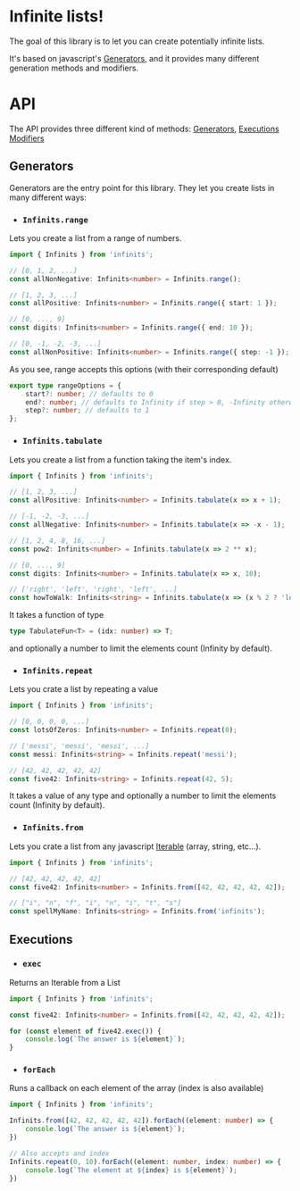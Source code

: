 # Infinite lists!

The goal of this library is to let you can create potentially infinite lists.

It's based on javascript's [Generators](https://developer.mozilla.org/en-US/docs/Web/JavaScript/Reference/Global_Objects/Generator), and it provides many different generation methods and modifiers.

# API

The API provides three different kind of methods: [Generators](##Generators), [Executions](##Executions) [Modifiers](##Modifiers)

## Generators

Generators are the entry point for this library. They let you create lists in many different ways:

-   ### `Infinits.range`

Lets you create a list from a range of numbers.

```typescript
import { Infinits } from 'infinits';

// [0, 1, 2, ...]
const allNonNegative: Infinits<number> = Infinits.range();

// [1, 2, 3, ...]
const allPositive: Infinits<number> = Infinits.range({ start: 1 });

// [0, ..., 9]
const digits: Infinits<number> = Infinits.range({ end: 10 });

// [0, -1, -2, -3, ...]
const allNonPositive: Infinits<number> = Infinits.range({ step: -1 });
```

As you see, range accepts this options (with their corresponding default)

```typescript
export type rangeOptions = {
    start?: number; // defaults to 0
    end?: number; // defaults to Infinity if step > 0, -Infinity otherwise.
    step?: number; // defaults to 1
};
```

-   ### `Infinits.tabulate`

Lets you create a list from a function taking the item's index.

```typescript
import { Infinits } from 'infinits';

// [1, 2, 3, ...]
const allPositive: Infinits<number> = Infinits.tabulate(x => x + 1);

// [-1, -2, -3, ...]
const allNegative: Infinits<number> = Infinits.tabulate(x => -x - 1);

// [1, 2, 4, 8, 16, ...]
const pow2: Infinits<number> = Infinits.tabulate(x => 2 ** x);

// [0, ..., 9]
const digits: Infinits<number> = Infinits.tabulate(x => x, 10);

// ['right', 'left', 'right', 'left', ...]
const howToWalk: Infinits<string> = Infinits.tabulate(x => (x % 2 ? 'left' : 'right'));
```

It takes a function of type

```typescript
type TabulateFun<T> = (idx: number) => T;
```

and optionally a number to limit the elements count (Infinity by default).

-   ### `Infinits.repeat`

Lets you crate a list by repeating a value

```typescript
import { Infinits } from 'infinits';

// [0, 0, 0, 0, ...]
const lotsOfZeros: Infinits<number> = Infinits.repeat(0);

// ['messi', 'messi', 'messi', ...]
const messi: Infinits<string> = Infinits.repeat('messi');

// [42, 42, 42, 42, 42]
const five42: Infinits<string> = Infinits.repeat(42, 5);
```

It takes a value of any type and optionally a number to limit the elements count (Infinity by default).

-   ### `Infinits.from`

Lets you crate a list from any javascript [Iterable](https://developer.mozilla.org/en-US/docs/Web/JavaScript/Reference/Iteration_protocols) (array, string, etc...).

```typescript
import { Infinits } from 'infinits';

// [42, 42, 42, 42, 42]
const five42: Infinits<number> = Infinits.from([42, 42, 42, 42, 42]);

// ["i", "n", "f", "i", "n", "i", "t", "s"]
const spellMyName: Infinits<string> = Infinits.from('infinits');
```

## Executions

-   ### `exec`

Returns an Iterable from a List

```typescript
import { Infinits } from 'infinits';

const five42: Infinits<number> = Infinits.from([42, 42, 42, 42, 42]);

for (const element of five42.exec()) {
    console.log(`The answer is ${element}`);
}
```

-   ### `forEach`

Runs a callback on each element of the array (index is also available)

```typescript
import { Infinits } from 'infinits';

Infinits.from([42, 42, 42, 42, 42]).forEach((element: number) => {
    console.log(`The answer is ${element}`);
})

// Also accepts and index
Infinits.repeat(0, 10).forEach((element: number, index: number) => {
    console.log(`The element at ${index} is ${element}`);
})
```
